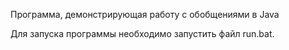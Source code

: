 Программа, демонстрирующая работу с обобщениями в Java

Для запуска программы необходимо запустить файл run.bat.

